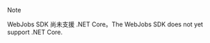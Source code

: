 >[!NOTE]
><span data-ttu-id="9fa07-101">WebJobs SDK 尚未支援 .NET Core。</span><span class="sxs-lookup"><span data-stu-id="9fa07-101">The WebJobs SDK does not yet support .NET Core.</span></span>